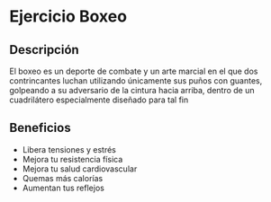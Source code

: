 # Ejercicio Boxeo

## Descripción 
El boxeo es un deporte de combate y un arte marcial​ en el que dos contrincantes luchan utilizando únicamente sus puños con guantes,​ golpeando a su adversario de la cintura hacia arriba, dentro de un cuadrilátero especialmente diseñado para tal fin

## Beneficios
- Libera tensiones y estrés
- Mejora tu resistencia física
- Mejora tu salud cardiovascular
- Quemas más calorías
- Aumentan tus reflejos